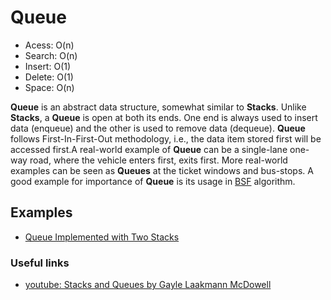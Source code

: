 # Queue
- Acess: O(n)
- Search: O(n)
- Insert: O(1) 
- Delete: O(1)
- Space: O(n)

**Queue** is an abstract data structure, somewhat similar to **Stacks**. Unlike **Stacks**, a **Queue** is open at both its ends. One end is always used to insert data (enqueue) and the other is used to remove data (dequeue). **Queue** follows First-In-First-Out methodology, i.e., the data item stored first will be accessed first.A real-world example of **Queue** can be a single-lane one-way road, where the vehicle enters first, exits first. More real-world examples can be seen as **Queues** at the ticket windows and bus-stops.
A good example for importance of **Queue** is its usage in [BSF](BSF.md) algorithm.

## Examples
- [Queue Implemented with Two Stacks](http://codercareer.blogspot.ca/2011/10/no-17-queue-implemented-with-two-stacks.html)

### Useful links
- [youtube: Stacks and Queues by Gayle Laakmann McDowell](https://www.youtube.com/watch?v=wjI1WNcIntg)
